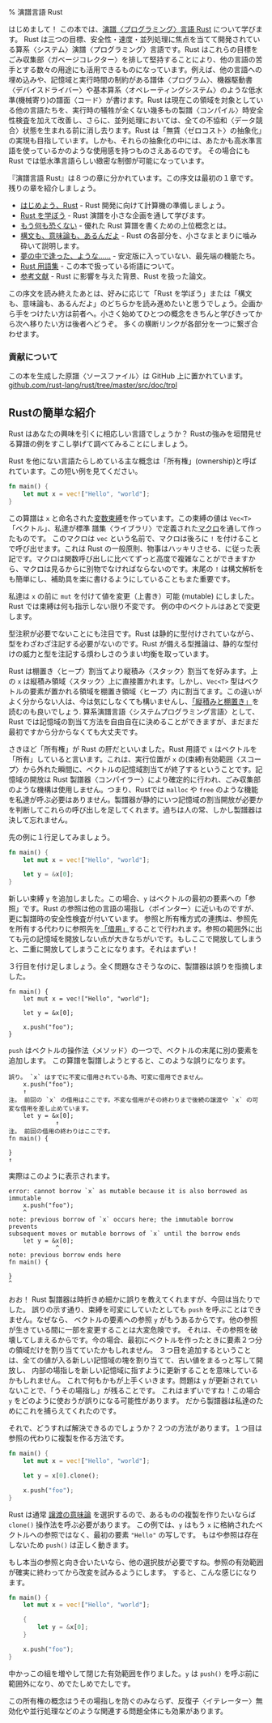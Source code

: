 % 演譜言語 Rust

はじめまして！ この本では、[演譜〈プログラミング〉言語 Rust][rust] について学びます。
Rust は三つの目標、安全性・速度・並列処理に焦点を当てて開発されている算系〈システム〉演譜〈プログラミング〉言語です。Rust はこれらの目標をごみ収集部〈ガベージコレクター〉を排して堅持することにより、他の言語の苦手とする数々の用途にも活用できるものになっています。例えば、他の言語への埋め込みや、記憶域と実行時間の制約がある譜体〈プログラム〉、機器駆動書〈デバイスドライバー〉や基本算系〈オペレーティングシステム〉のような低水準(機械寄り)の譜面〈コード〉が書けます。Rust は現在この領域を対象としている他の言語たちを、実行時の犠牲が全くない幾多もの製譜〈コンパイル〉時安全性検査を加えて改善し、さらに、並列処理においては、全ての不協和〈データ競合〉状態を生まれる前に消し去ります。Rust は「無賃〈ゼロコスト〉の抽象化」の実現も目指しています。しかも、それらの抽象化の中には、あたかも高水準言語を使っているかのような使用感を持つものさえあるのです。
その場合にも Rust では低水準言語らしい緻密な制御が可能になっています。

[rust]: https://www.rust-lang.org

『演譜言語 Rust』は８つの章に分かれています。この序文は最初の１章です。残りの章を紹介しましょう。

* [はじめよう、Rust][gs] - Rust 開発に向けて計算機の準備しましょう。
* [Rust を学ぼう][lr] - Rust 演譜を小さな企画を通して学びます。
* [もう何も恐くない][er] - 優れた Rust 算譜を書くための上位概念とは。
* [構文も、意味論も、あるんだよ][ss] - Rust の各部分を、小さなまとまりに噛み砕いて説明します。
* [夢の中で逢った、ような……][nr] - 安定版に入っていない、最先端の機能たち。
* [Rust 用語集][gl] - この本で扱っている術語について。
* [参考文献][bi] - Rust に影響を与えた背景、Rust を扱った論文。

[gs]: getting-started.html
[lr]: learn-rust.html
[er]: effective-rust.html
[ss]: syntax-and-semantics.html
[nr]: nightly-rust.html
[gl]: glossary.html
[bi]: bibliography.html

この序文を読み終えたあとは、好みに応じて「Rust を学ぼう」または「構文も、意味論も、あるんだよ」のどちらかを読み進めたいと思うでしょう。企画から手をつけたい方は前者へ。小さく始めてひとつの概念をきちんと学びきってから次へ移りたい方は後者へどうぞ。
多くの横断リンクが各部分を一つに繋ぎ合わせます。

### 貢献について

この本を生成した原譜〈ソースファイル〉は GitHub 上に置かれています。
[github.com/rust-lang/rust/tree/master/src/doc/trpl](https://github.com/rust-lang/rust/tree/master/src/doc/trpl)

## Rustの簡単な紹介

Rust はあなたの興味を引くに相応しい言語でしょうか？ Rustの強みを垣間見せる算譜の例をすこし挙げて調べてみることにしましょう。

Rust を他にない言語たらしめている主な概念は「所有権」(ownership)と呼ばれています。この短い例を見てください。

```rust
fn main() {
    let mut x = vec!["Hello", "world"];
}
```

この算譜は `x` と命名された[変数束縛][var]を作っています。この束縛の値は `Vec<T>` 「ベクトル」、私達が標準 譜集〈ライブラリ〉で定義された[マクロ][macro]を通して作ったものです。
このマクロは `vec` という名前で、マクロは後ろに `!` を付けることで呼び出せます。これは Rust の一般原則、物事はハッキリさせる、に従った表記です。マクロは関数呼び出しに比べてずっと高度で複雑なことができますから、マクロは見るからに別物でなければならないのです。末尾の `!` は構文解析をも簡単にし、補助具を楽に書けるようにしていることもまた重要です。

私達は `x` の前に `mut` を付けて値を変更（上書き）可能 (mutable) にしました。Rust では束縛は何も指示しない限り不変です。
例の中のベクトルはあとで変更します。

型注釈が必要でないことにも注目です。Rust は静的に型付けされていながら、型をわざわざ注記する必要がないのです。Rust が備える型推論は、静的な型付けの威力と型を注記する煩わしさのうまい均衡を取っています。

Rust は棚置き〈ヒープ〉割当てより縦積み〈スタック〉割当てを好みます。上の `x` は縦積み領域〈スタック〉上に直接置かれます。しかし、`Vec<T>` 型はベクトルの要素が置かれる領域を棚置き領域〈ヒープ〉内に割当てます。この違いがよく分からない人は、今は気にしなくても構いませんし、[「縦積みと棚置き」][heap]を読むのも良いでしょう.
算系演譜言語〈システムプログラミング言語〉として、Rust では記憶域の割当て方法を自由自在に決めることができますが、まだまだ最初ですから分からなくても大丈夫です。

[var]: variable-bindings.html
[macro]: macros.html
[heap]: the-stack-and-the-heap.html

さきほど「所有権」が Rust の肝だといいました。Rust 用語で `x` はベクトルを「所有」していると言います。これは、実行位置が `x` の(束縛)有効範囲〈スコープ〉から外れた瞬間に、ベクトルの記憶域割当てが終了するということです。記憶域の開放は Rust 製譜器〈コンパイラー〉により確定的に行われ、ごみ収集部のような機構は使用しません。つまり、Rustでは `malloc` や `free` のような機能を私達が呼ぶ必要はありません。製譜器が静的にいつ記憶域の割当開放が必要かを判断してこれらの呼び出しを足してくれます。過ちは人の常、しかし製譜器は決して忘れません。

先の例に１行足してみましょう。

```rust
fn main() {
    let mut x = vec!["Hello", "world"];

    let y = &x[0];
}
```

新しい束縛 `y` を追加しました。この場合、`y` はベクトルの最初の要素への「参照」です。Rust の参照は他の言語の場指し〈ポインター〉に近いものですが、更に製譜時の安全性検査が付いています。
参照と所有権方式の連携は、参照先を所有する代わりに参照先を[「借用」][borrowing]することで行われます。参照の範囲外に出ても元の記憶域を開放しない点が大きなちがいです。もしここで開放してしまうと、二重に開放してしまうことになります。それはまずい！

[borrowing]: references-and-borrowing.html

３行目を付け足しましょう。全く問題なさそうなのに、製譜器は誤りを指摘しました。

```rust,ignore
fn main() {
    let mut x = vec!["Hello", "world"];

    let y = &x[0];

    x.push("foo");
}
```

`push` はベクトルの操作法〈メソッド〉の一つで、ベクトルの末尾に別の要素を追加します。
この算譜を製譜しようとすると、このような誤りになります。


```text
誤り。 `x` はすでに不変に借用されている為、可変に借用できません。
    x.push("foo");
    ↑
注。 前回の `x` の借用はここです。不変な借用がその終わりまで後続の譲渡や `x` の可変な借用を差し止めています。
    let y = &x[0];
             ↑
注。 前回の借用の終わりはここです。
fn main() {

}
↑
```

実際はこのように表示されます。

```text
error: cannot borrow `x` as mutable because it is also borrowed as immutable
    x.push("foo");
    ^
note: previous borrow of `x` occurs here; the immutable borrow prevents
subsequent moves or mutable borrows of `x` until the borrow ends
    let y = &x[0];
             ^
note: previous borrow ends here
fn main() {

}
^
```

おお！ Rust 製譜器は時折きめ細かに誤りを教えてくれますが、今回は当たりでした。
誤りの示す通り、束縛を可変にしていたとしても `push` を呼ぶことはできません。なぜなら、
ベクトルの要素への参照 `y` がもうあるからです。他の参照が生きている間に一部を変更することは大変危険です。
それは、その参照を破壊してしまえるからです。今の場合、最初にベクトルを作ったときに要素２つ分の領域だけを割り当てていたかもしれません。
３つ目を追加するということは、全ての値が入る新しい記憶域の塊を割り当てて、古い値をまるっと写して開放し、
内部の場指しを新しい記憶域に指すように更新することを意味しているかもしれません。
これで何もかもが上手くいきます。問題は `y` が更新されていないことで、「うその場指し」が残ることです。
これはまずいですね！この場合 `y` をどのように使おうが誤りになる可能性があります。
だから製譜器は私達のためにこれを捕らえてくれたのです。

それで、どうすれば解決できるのでしょうか？２つの方法があります。１つ目は参照の代わりに複製を作る方法です。

```rust
fn main() {
    let mut x = vec!["Hello", "world"];

    let y = x[0].clone();

    x.push("foo");
}
```

Rust は通常 [譲渡の意味論][move] を選択するので、あるものの複製を作りたいならば `clone()` 操作法を呼ぶ必要があります。
この例では、`y` はもう `x` に格納されたベクトルへの参照ではなく、最初の要素 `"Hello"` の写しです。
もはや参照は存在しないため `push()` は正しく動きます。

[move]: ownership.html#move-semantics

もし本当の参照と向き合いたいなら、他の選択肢が必要ですね。参照の有効範囲が確実に終わってから改変を試みるようにします。
すると、こんな感じになります。

```rust
fn main() {
    let mut x = vec!["Hello", "world"];

    {
        let y = &x[0];
    }

    x.push("foo");
}
```

中かっこの組を増やして閉じた有効範囲を作りました。`y` は `push()` を呼ぶ前に範囲外になり、めでたしめでたしです。

この所有権の概念はうその場指しを防ぐのみならず、反復子〈イテレーター〉無効化や並行処理などのような関連する問題全体にも効果があります。
